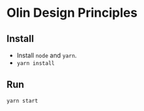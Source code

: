# Olin Design Principles

## Install

* Install `node` and `yarn`.
* `yarn install`

## Run

`yarn start`
